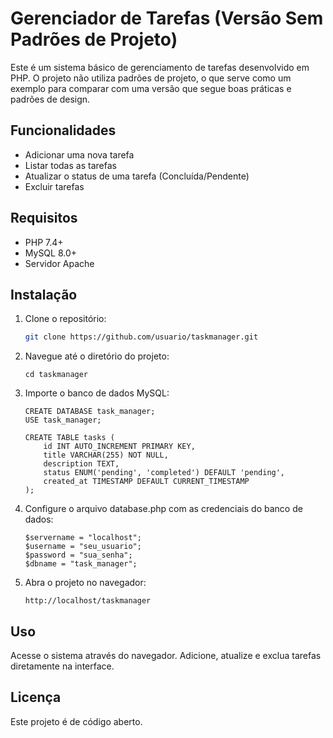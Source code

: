 # Gerenciador de Tarefas (Versão Sem Padrões de Projeto)

Este é um sistema básico de gerenciamento de tarefas desenvolvido em PHP. O projeto não utiliza padrões de projeto, o que serve como um exemplo para comparar com uma versão que segue boas práticas e padrões de design.

## Funcionalidades

- Adicionar uma nova tarefa
- Listar todas as tarefas
- Atualizar o status de uma tarefa (Concluída/Pendente)
- Excluir tarefas

## Requisitos

- PHP 7.4+
- MySQL 8.0+
- Servidor Apache

## Instalação

1. Clone o repositório:

   ```bash
   git clone https://github.com/usuario/taskmanager.git

2. Navegue até o diretório do projeto:

    ```
    cd taskmanager

3. Importe o banco de dados MySQL:

    ```
    CREATE DATABASE task_manager;
    USE task_manager;

    CREATE TABLE tasks (
        id INT AUTO_INCREMENT PRIMARY KEY,
        title VARCHAR(255) NOT NULL,
        description TEXT,
        status ENUM('pending', 'completed') DEFAULT 'pending',
        created_at TIMESTAMP DEFAULT CURRENT_TIMESTAMP
    );

4. Configure o arquivo database.php com as credenciais do banco de dados:

    ```
    $servername = "localhost";
    $username = "seu_usuario";
    $password = "sua_senha";
    $dbname = "task_manager";

5. Abra o projeto no navegador:

    ```
    http://localhost/taskmanager

## Uso
Acesse o sistema através do navegador.
Adicione, atualize e exclua tarefas diretamente na interface.

## Licença
Este projeto é de código aberto.